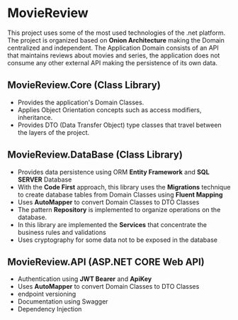 # MovieReview
This project uses some of the most used technologies of the .net platform.
The project is organized based on **Onion Architecture** making the Domain centralized and independent. The Application Domain consists of an API that maintains reviews about movies and series, the application does not consume any other external API making the persistence of its own data.

## MovieReview.Core (Class Library)
- Provides the application's Domain Classes.
- Applies Object Orientation concepts such as access modifiers, inheritance.
- Provides DTO (Data Transfer Object) type classes that travel between the layers of the project.

## MovieReview.DataBase (Class Library)
- Provides data persistence using ORM **Entity Framework** and **SQL SERVER** Database
- With the **Code First** approach, this library uses the **Migrations** technique to create database tables from Domain Classes using **Fluent Mapping**
- Uses **AutoMapper** to convert Domain Classes to DTO Classes
- The pattern **Repository** is implemented to organize operations on the database.
- In this library are implemented the **Services** that concentrate the business rules and validations
- Uses cryptography for some data not to be exposed in the database

## MovieReview.API (ASP.NET CORE Web API)
- Authentication using **JWT Bearer** and **ApiKey**
- Uses **AutoMapper** to convert Domain Classes to DTO Classes
- endpoint versioning
- Documentation using Swagger
- Dependency Injection
